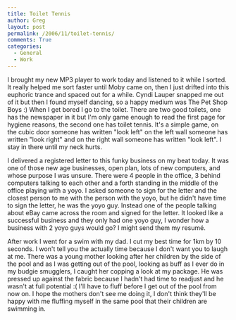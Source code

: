 ```yaml
---
title: Toilet Tennis
author: Greg
layout: post
permalink: /2006/11/toilet-tennis/
comments: True
categories:
  - General
  - Work
---
```

I brought my new MP3 player to work today and listened to it while I sorted. It really helped me sort faster until Moby came on, then I just drifted into this euphoric trance and spaced out for a while. Cyndi Lauper snapped me out of it but then I found myself dancing, so a happy medium was The Pet Shop Boys :) When I get bored I go to the toilet. There are two good toilets, one has the newspaper in it but I'm only game enough to read the first page for hygiene reasons, the second one has toilet tennis. It's a simple game, on the cubic door someone has written "look left" on the left wall someone has written "look right" and on the right wall someone has written "look left". I stay in there until my neck hurts.

I delivered a registered letter to this funky business on my beat today. It was one of those new age businesses, open plan, lots of new computers, and whose purpose I was unsure. There were 4 people in the office, 3 behind computers talking to each other and a forth standing in the middle of the office playing with a yoyo. I asked someone to sign for the letter and the closest person to me with the person with the yoyo, but he didn't have time to sign the letter, he was the yoyo guy. Instead one of the people talking about eBay came across the room and signed for the letter. It looked like a successful business and they only had one yoyo guy, I wonder how a business with 2 yoyo guys would go? I might send them my resumé.

After work I went for a swim with my dad. I cut my best time for 1km by 10 seconds. I won't tell you the actually time because I don't want you to laugh at me. There was a young mother looking after her children by the side of the pool and as I was getting out of the pool, looking as buff as I ever do in my budgie smugglers, I caught her copping a look at my package. He was pressed up against the fabric because I hadn't had time to readjust and he wasn't at full potential :( I'll have to fluff before I get out of the pool from now on. I hope the mothers don't see me doing it, I don't think they'll be happy with me fluffing myself in the same pool that their children are swimming in.